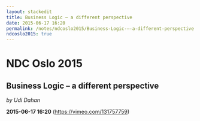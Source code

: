 ```yaml
---
layout: stackedit
title: Business Logic – a different perspective
date: 2015-06-17 16:20
permalink: /notes/ndcoslo2015/Business-Logic-–-a-different-perspective.html
ndcoslo2015: true
---
```


# NDC Oslo 2015
## Business Logic – a different perspective
*by Udi Dahan*

**2015-06-17 16:20** (https://vimeo.com/131757759)